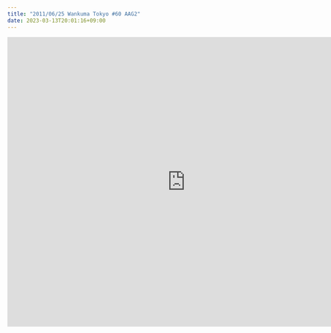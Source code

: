 ```yaml
---
title: "2011/06/25 Wankuma Tokyo #60 AAG2"
date: 2023-03-13T20:01:16+09:00
---
```


<iframe src="https://onedrive.live.com/embed?cid=6D5111F5B6BF21F6&resid=6D5111F5B6BF21F6%2155328&authkey=AEPylZVUixt7-A0&em=2" width="804" height="654" frameborder="0" scrolling="no"></iframe>